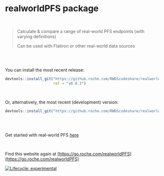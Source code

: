 # realworldPFS package



<br/>

>Calculate & compare a range of real-world PFS endpoints (with varying definitions)
>
>Can be used with Flatiron or other real-world data sources

<br/>
<br/>

You can install the most recent release:

``` r
devtools::install_git("https://github.roche.com/RWDScodeshare/realworldPFS", 
                      ref = "v0.0.2")  
```

<br/>

Or, alternatively, the most recent (development) version:

``` r
devtools::install_git("https://github.roche.com/RWDScodeshare/realworldPFS") 
```

<br/>
<br/>

Get started with real-world PFS [here](https://pages.github.roche.com/RWDScodeshare/realworldPFS/articles/real_world_PFS.html)

<br/>

Find this website again at [https://go.roche.com/realworldPFS](https://go.roche.com/realworldPFS)

 <!-- badges: start -->
  [![Lifecycle: experimental](https://img.shields.io/badge/lifecycle-experimental-orange.svg)](https://lifecycle.r-lib.org/articles/stages.html#experimental) 
  <!-- badges: end -->